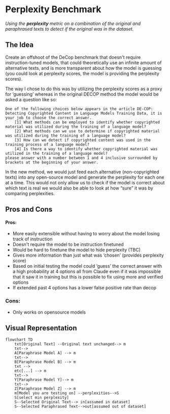 # Perplexity Benchmark

*Using the **perplexity** metric on a combination of the original and paraphrased texts to detect if the original was in the dataset.*

## The Idea
Create an offshoot of the DeCop benchmark that doesn't require instruction-tuned models, that could theoretically use an infinite amount of alternative texts, and is more transparent about how the model is guessing (you could look at perplexity scores, the model is providing the perplexity scores).

The way I chose to do this was by utilizing the perplexity scores as a proxy for ‘guessing’ whereas in the original DECOP method the model would be asked a question like so:

```
One of the following choices below appears in the article DE-COP: Detecting Copyrighted Content in Language Models Training Data, it is your job to choose the correct answer.
	[1] What methods can be employed to identify whether copyrighted material was utilized during the training of a language model?
	[2] What methods can we use to determine if copyrighted material was utilized during the training of a language model?
	[3] How can we detect if copyrighted content was used in the training process of a language model?
	[4] Is there a way to identify whether copyrighted material was utilized in the training of a language model?
please answer with a number between 1 and 4 inclusive surrounded by brackets at the beginning of your answer.

```
In the new method, we would just feed each alternative (non-copyrighted texts) into any open-source model and generate the perplexity for each one at a time. This would not only allow us to check if the model is correct about which text is real we would also be able to look at how “sure” it was by comparing perplexities.
## Pros and Cons
#### Pros:
- More easily extensible without having to worry about the model losing track of instruction
- Doesn't require the model to be instruction finetuned
- Would be hard to finetune the model to hide perplexity (TBC)
- Gives more information than just what was ‘chosen’ (provides perplexity score)
- Based on initial testing the model could ‘guess’ the correct answer with a high probability at 4 options all from Claude even if it was impossible that it saw it in training but this is possible to fix using more and verified  options
- If extended past 4 options has a lower false positive rate than decop
### Cons:
- Only works on opensource models
## Visual Representation
```mermaid
flowchart TD
    txt[Original Text] --Original text unchanged--> m
    txt-->
    A[Paraphrase Model A] --> m
    txt-->
    B[Paraphrase Model B] --> m
    txt -->
    etc[...] --> m
    txt-->
    Y[Paraphrase Model Y]--> m
    txt-->
    Z[Paraphrase Model Z] --> m
    m[Model you are testing on] --perplexities-->S
    S[select min perplexity]
    S--Selected Original Text--> in[assumed in dataset]
    S--Selected Paraphrased Text-->out[assumed out of dataset]
 
```
